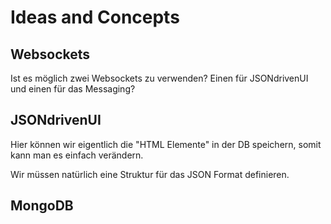 # Ideas and Concepts

## Websockets
Ist es möglich zwei Websockets zu verwenden? Einen für JSONdrivenUI und einen für das Messaging?
## JSONdrivenUI
Hier können wir eigentlich die "HTML Elemente" in der DB speichern, somit kann man es einfach verändern.

Wir müssen natürlich eine Struktur für das JSON Format definieren.
## MongoDB